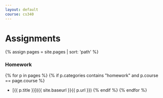 ```yaml
---
layout: default
course: cs340
---
```


Assignments
===========

{% assign pages = site.pages | sort: 'path' %}

### Homework

{% for p in pages %} {% if p.categories contains "homework" and p.course == page.course %}
* [{{ p.title }}]({{ site.baseurl }}{{ p.url }}) {% endif %} {% endfor %}

